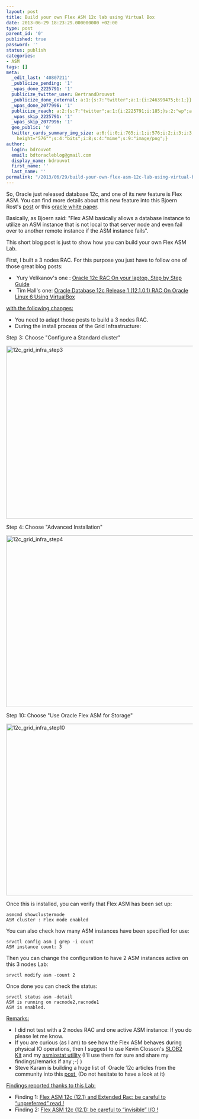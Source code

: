 ```yaml
---
layout: post
title: Build your own Flex ASM 12c lab using Virtual Box
date: 2013-06-29 18:23:29.000000000 +02:00
type: post
parent_id: '0'
published: true
password: ''
status: publish
categories:
- ASM
tags: []
meta:
  _edit_last: '40807211'
  _publicize_pending: '1'
  _wpas_done_2225791: '1'
  publicize_twitter_user: BertrandDrouvot
  _publicize_done_external: a:1:{s:7:"twitter";a:1:{i:246399475;b:1;}}
  _wpas_done_2077996: '1'
  publicize_reach: a:2:{s:7:"twitter";a:1:{i:2225791;i:185;}s:2:"wp";a:1:{i:0;i:33;}}
  _wpas_skip_2225791: '1'
  _wpas_skip_2077996: '1'
  geo_public: '0'
  twitter_cards_summary_img_size: a:6:{i:0;i:765;i:1;i:576;i:2;i:3;i:3;s:24:"width="765"
    height="576"";s:4:"bits";i:8;s:4:"mime";s:9:"image/png";}
author:
  login: bdrouvot
  email: bdtoracleblog@gmail.com
  display_name: bdrouvot
  first_name: ''
  last_name: ''
permalink: "/2013/06/29/build-your-own-flex-asm-12c-lab-using-virtual-box/"
---
```


So, Oracle just released database 12c, and one of its new feature is Flex ASM. You can find more details about this new feature into this Bjoern Rost's [post](http://portrix-systems.de/blog/brost/flex-everything-in-oracle-rac-12c/) or this [oracle white paper](http://www.oracle.com/technetwork/products/cloud-storage/oracle-12c-asm-overview-1965430.pdf).[  
](http://portrix-systems.de/blog/author/brost/ "View all posts by Bjoern Rost")

Basically, as Bjoern said: "Flex ASM basically allows a database instance to utilize an ASM instance that is not local to that server node and even fail over to another remote instance if the ASM instance fails".

This short blog post is just to show how you can build your own Flex ASM Lab.

First, I built a 3 nodes RAC. For this purpose you just have to follow one of those great blog posts:

-    Yury Velikanov's one : [Oracle 12c RAC On your laptop, Step by Step Guide](http://www.pythian.com/blog/oracle-12c-rac-on-your-laptop-step-by-step-guide/)
-    Tim Hall's one: [Oracle Database 12c Release 1 (12.1.0.1) RAC On Oracle Linux 6 Using VirtualBox](http://www.oracle-base.com/articles/12c/oracle-db-12cr1-rac-installation-on-oracle-linux-6-using-virtualbox.php)

<span style="text-decoration:underline;">with the following changes:</span>

-   You need to adapt those posts to build a 3 nodes RAC.
-   During the install process of the Grid Infrastructure:

Step 3: Choose "Configure a Standard cluster"

<img src="{{ site.baseurl }}/assets/images/12c_grid_infra_step31.png" class="aligncenter size-full wp-image-1143" width="620" height="466" alt="12c_grid_infra_step3" />

Step 4: Choose "Advanced Installation"

<img src="{{ site.baseurl }}/assets/images/12c_grid_infra_step4.png" class="aligncenter size-full wp-image-1140" width="620" height="463" alt="12c_grid_infra_step4" />

Step 10: Choose "Use Oracle Flex ASM for Storage"

<img src="{{ site.baseurl }}/assets/images/12c_grid_infra_step10.png" class="aligncenter size-full wp-image-1141" width="620" height="463" alt="12c_grid_infra_step10" />

Once this is installed, you can verify that Flex ASM has been set up:

    asmcmd showclustermode
    ASM cluster : Flex mode enabled

You can also check how many ASM instances have been specified for use:

    srvctl config asm | grep -i count
    ASM instance count: 3

Then you can change the configuration to have 2 ASM instances active on this 3 nodes Lab:

    srvctl modify asm -count 2

Once done you can check the status:

    srvctl status asm -detail
    ASM is running on racnode2,racnode1
    ASM is enabled.

<span style="text-decoration:underline;">Remarks:</span>

-   I did not test with a 2 nodes RAC and one active ASM instance: If you do please let me know.
-   If you are curious (as I am) to see how the Flex ASM behaves during physical IO operations, then I suggest to use Kevin Closson's [SLOB2 Kit](http://kevinclosson.wordpress.com/2013/05/02/slob-2-a-significant-update-links-are-here/) and my [asmiostat utility](http://bdrouvot.wordpress.com/2013/02/15/asm-io-statistics-utility/ "ASM I/O Statistics Utility") (I'll use them for sure and share my findings/remarks if any ;-) )
-   Steve Karam is building a huge list of  Oracle 12c articles from the community into this [post ](http://www.oraclealchemist.com/news/install-oracle-12c-12-1/) (Do not hesitate to have a look at it)

<span style="text-decoration:underline;">Findings reported thanks to this Lab:</span>

-   Finding 1: [Flex ASM 12c (12.1) and Extended Rac: be careful to “unpreferred” read !](http://bdrouvot.wordpress.com/2013/07/02/flex-asm-12c-12-1-and-extended-rac-be-careful-to-unpreferred-read/ "Flex ASM 12c (12.1) and Extended Rac: be careful to “unpreferred” read !")
-   Finding 2: [Flex ASM 12c (12.1): be careful to “invisible” I/O !](http://bdrouvot.wordpress.com/2013/07/16/flex-asm-12c-12-1-be-careful-to-invisible-io/ "Flex ASM 12c (12.1): be careful to “invisible” I/O !")

 
